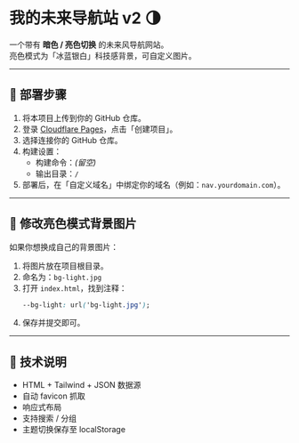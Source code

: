 # 我的未来导航站 v2 🌗

一个带有 **暗色 / 亮色切换** 的未来风导航网站。  
亮色模式为「冰蓝银白」科技感背景，可自定义图片。

---

## 🚀 部署步骤

1. 将本项目上传到你的 GitHub 仓库。
2. 登录 [Cloudflare Pages](https://pages.cloudflare.com/)，点击「创建项目」。
3. 选择连接你的 GitHub 仓库。
4. 构建设置：
   - 构建命令：*(留空)*
   - 输出目录：`/`
5. 部署后，在「自定义域名」中绑定你的域名（例如：`nav.yourdomain.com`）。

---

## 🎨 修改亮色模式背景图片

如果你想换成自己的背景图片：
1. 将图片放在项目根目录。
2. 命名为：`bg-light.jpg`
3. 打开 `index.html`，找到注释：
   ```css
   --bg-light: url('bg-light.jpg');
   ```
4. 保存并提交即可。

---

## 🧊 技术说明

- HTML + Tailwind + JSON 数据源
- 自动 favicon 抓取
- 响应式布局
- 支持搜索 / 分组
- 主题切换保存至 localStorage
